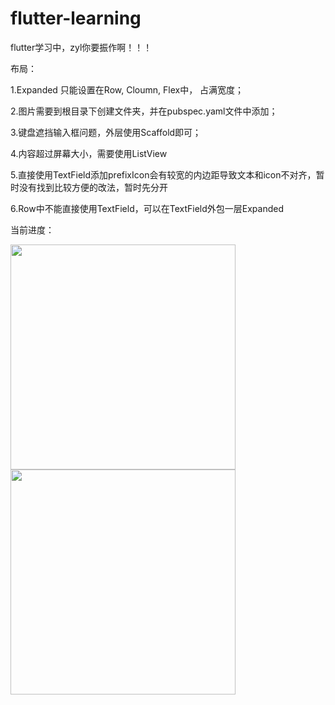 # flutter-learning
flutter学习中，zyl你要振作啊！！！

布局：

1.Expanded 只能设置在Row, Cloumn, Flex中， 占满宽度；

2.图片需要到根目录下创建文件夹，并在pubspec.yaml文件中添加；

3.键盘遮挡输入框问题，外层使用Scaffold即可；

4.内容超过屏幕大小，需要使用ListView

5.直接使用TextField添加prefixIcon会有较宽的内边距导致文本和icon不对齐，暂时没有找到比较方便的改法，暂时先分开

6.Row中不能直接使用TextField，可以在TextField外包一层Expanded

当前进度：

<img src="https://github.com/zhengyl36/flutter_learning/blob/master/assets/Screenshot_2.png" width="360"/>
<img src="https://github.com/zhengyl36/flutter_learning/blob/master/assets/Screenshot_1.png" width="360"/>
